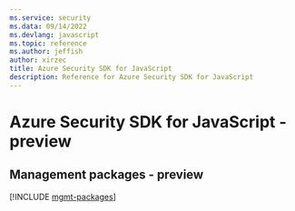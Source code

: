 ```yaml
---
ms.service: security
ms.data: 09/14/2022
ms.devlang: javascript
ms.topic: reference
ms.author: jeffish
author: xirzec
title: Azure Security SDK for JavaScript
description: Reference for Azure Security SDK for JavaScript
---
```

# Azure Security SDK for JavaScript - preview

## Management packages - preview
[!INCLUDE [mgmt-packages](security-mgmt-index.md)]